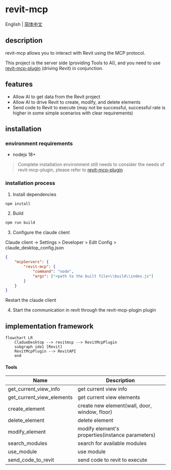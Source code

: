 # revit-mcp

English | [简体中文](README_zh.md)

## description

revit-mcp allows you to interact with Revit using the MCP protocol.

This project is the server side (providing Tools to AI), and you need to use [revit-mcp-plugin](https://github.com/revit-mcp/revit-mcp-plugin) (driving Revit) in conjunction.

## features

- Allow AI to get data from the Revit project
- Allow AI to drive Revit to create, modify, and delete elements
- Send code to Revit to execute (may not be successful, successful rate is higher in some simple scenarios with clear requirements)

## installation

### environment requirements

- nodejs 18+

> Complete installation environment still needs to consider the needs of revit-mcp-plugin, please refer to [revit-mcp-plugin](https://github.com/revit-mcp/revit-mcp-plugin)

### installation process

1. Install dependencies

```bash
npm install
```

2. Build

```bash
npm run build
```

3. Configure the claude client

Claude client -> Settings > Developer > Edit Config > claude_desktop_config.json

```json
{
    "mcpServers": {
        "revit-mcp": {
            "command": "node",
            "args": ["<path to the built file>\\build\\index.js"]
        }
    }
}
```

Restart the claude client

4. Start the communication in revit through the revit-mcp-plugin plugin

## implementation framework

```mermaid
flowchart LR
	CladueDesktop --> revitmcp --> RevitMcpPlugin
	subgraph ide1 [Revit]
	RevitMcpPlugin --> RevitAPI
	end
```

#### Tools

| Name                      | Description                               |
| ------------------------- | ---------------------------------- |
| get_current_view_info     | get current view info              |
| get_current_view_elements | get current view elements          |
| create_element            | create new element(wall, door, window, floor) |
| delete_element            | delete element                      |
| modify_element            | modify element's properties(instance parameters)         |
| search_modules            | search for available modules          |
| use_module                | use module                           |
| send_code_to_revit        | send code to revit to execute         |
